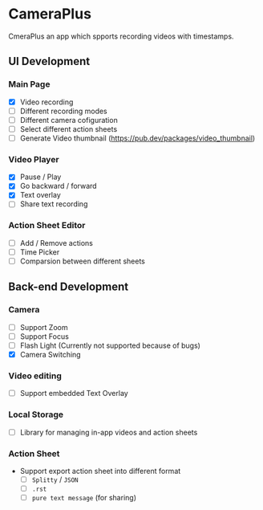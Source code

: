 # CameraPlus

CmeraPlus an app which spports recording videos with timestamps.
## UI Development
### Main Page

- [X] Video recording
- [ ] Different recording modes
- [ ] Different camera cofiguration
- [ ] Select different action sheets
- [ ] Generate Video thumbnail (https://pub.dev/packages/video_thumbnail) 

### Video Player

- [x] Pause / Play
- [x] Go backward / forward
- [x] Text overlay
- [ ] Share text recording

### Action Sheet Editor

- [ ] Add / Remove actions
- [ ] Time Picker
- [ ] Comparsion between different sheets

## Back-end Development

### Camera

- [ ] Support Zoom
- [ ] Support Focus
- [ ] Flash Light (Currently not supported because of bugs)
- [X] Camera Switching
### Video editing

- [ ] Support embedded Text Overlay

### Local Storage

- [ ] Library for managing in-app videos and action sheets

### Action Sheet

* Support export action sheet into different format
  - [ ] `Splitty` / `JSON`
  - [ ] `.rst`
  - [ ] `pure text message` (for sharing)
